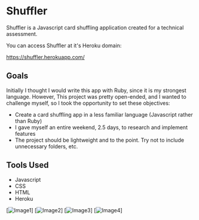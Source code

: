 # Shuffler

Shuffler is a Javascript card shuffling application created for a technical assessment.

You can access Shuffler at it's Heroku domain:

https://shuffler.herokuapp.com/

## Goals

Initially I thought I would write this app with Ruby, since it is my strongest language.
However, This project was pretty open-ended, and I wanted to challenge myself,
so I took the opportunity to set these objectives:

- Create a card shuffling app in a less familiar language (Javascript rather than Ruby)
- I gave myself an entire weekend, 2.5 days, to research and implement features
- The project should be lightweight and to the point. Try not to include unnecessary folders, etc.

## Tools Used

- Javascript
- CSS
- HTML
- Heroku

[![Image1](https://raw.githubusercontent.com/mlynch5187/shuffler/images/1.png "Image1")]
[![Image2](https://raw.githubusercontent.com/mlynch5187/shuffler/images/2.png "Image2")]
[![Image3](https://raw.githubusercontent.com/mlynch5187/shuffler/images/3.png "Image3")]
[![Image4](https://raw.githubusercontent.com/mlynch5187/shuffler/images/4.png "Image4")]
